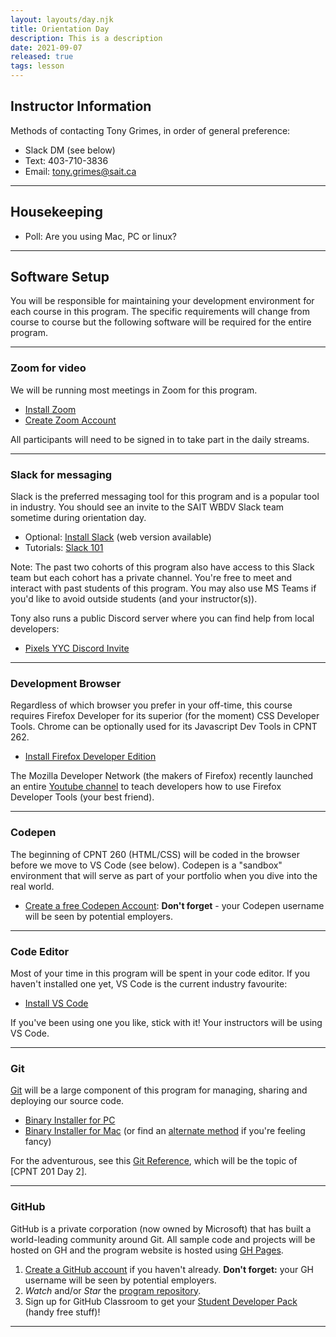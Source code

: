 ```yaml
---
layout: layouts/day.njk
title: Orientation Day
description: This is a description
date: 2021-09-07
released: true
tags: lesson
---
```


## Instructor Information
Methods of contacting Tony Grimes, in order of general preference:
- Slack DM (see below)
- Text: 403-710-3836
- Email: [tony.grimes@sait.ca](mailto:tony.grimes@sait.ca)

---

## Housekeeping
- Poll: Are you using Mac, PC or linux?

---

## Software Setup
You will be responsible for maintaining your development environment for each course in this program. The specific requirements will change from course to course but the following software will be required for the entire program.

---

### Zoom for video
We will be running most meetings in Zoom for this program. 

- [Install Zoom](https://zoom.us/download)
- [Create Zoom Account](https://zoom.us/signup)

All participants will need to be signed in to take part in the daily streams.

---

### Slack for messaging
Slack is the preferred messaging tool for this program and is a popular tool in industry. You should see an invite to the SAIT WBDV Slack team sometime during orientation day.

- Optional: [Install Slack](https://slack.com/intl/en-ca/downloads/) (web version available)
- Tutorials: [Slack 101](https://slack.com/intl/en-ca/resources/slack-101)

Note: The past two cohorts of this program also have access to this Slack team but each cohort has a private channel. You're free to meet and interact with past students of this program. You may also use MS Teams if you'd like to avoid outside students (and your instructor(s)). 

Tony also runs a public Discord server where you can find help from local developers:

- [Pixels YYC Discord Invite](https://discord.gg/Fg6DwHUmGZ)

---

### Development Browser
Regardless of which browser you prefer in your off-time, this course requires Firefox Developer for its superior (for the moment) CSS Developer Tools. Chrome can be optionally used for its Javascript Dev Tools in CPNT 262.

- [Install Firefox Developer Edition](https://nightly.mozilla.org/)

The Mozilla Developer Network (the makers of Firefox) recently launched an entire [Youtube channel](https://www.youtube.com/channel/UCh5UlGiu9d6LegIeUCW4N1w) to teach developers how to use Firefox Developer Tools (your best friend).

---

### Codepen
The beginning of CPNT 260 (HTML/CSS) will be coded in the browser before we move to VS Code (see below). Codepen is a "sandbox" environment that will serve as part of your portfolio when you dive into the real world.

- [Create a free Codepen Account](https://codepen.io/): **Don't forget** - your Codepen username will be seen by potential employers.

---

### Code Editor
Most of your time in this program will be spent in your code editor. If you haven't installed one yet, VS Code is the current industry favourite:

- [Install VS Code](https://code.visualstudio.com/download)

If you've been using one you like, stick with it! Your instructors will be using VS Code.

---

### Git
[Git](https://git-scm.com/) will be a large component of this program for managing, sharing and deploying our source code.

- [Binary Installer for PC](https://git-scm.com/download/win)
- [Binary Installer for Mac](https://sourceforge.net/projects/git-osx-installer/) (or find an [alternate method](https://git-scm.com/download/mac) if you're feeling fancy)

For the adventurous, see this [Git Reference](https://padlet.com/acidtone/git_github), which will be the topic of [CPNT 201 Day 2].

---

### GitHub
GitHub is a private corporation (now owned by Microsoft) that has built a world-leading community around Git. All sample code and projects will be hosted on GH and the program website is hosted using [GH Pages](https://pages.github.com/).

1. [Create a GitHub account](https://github.com/) if you haven't already. **Don't forget:** your GH username will be seen by potential employers.
2. _Watch_ and/or _Star_ the [program repository](https://github.com/sait-wbdv/fall-2021).
3. Sign up for GitHub Classroom to get your [Student Developer Pack](https://education.github.com/pack) (handy free stuff)!

---
